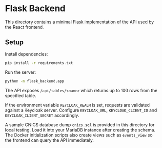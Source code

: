 # Flask Backend

This directory contains a minimal Flask implementation of the API used by the React frontend.

## Setup

Install dependencies:

```bash
pip install -r requirements.txt
```

Run the server:

```bash
python -m flask_backend.app
```

The API exposes `/api/tables/<name>` which returns up to 100 rows from the specified table.

If the environment variable `KEYCLOAK_REALM` is set, requests are validated
against a Keycloak server. Configure `KEYCLOAK_URL`, `KEYCLOAK_CLIENT_ID` and
`KEYCLOAK_CLIENT_SECRET` accordingly.

A sample CNICS database dump `cnics.sql` is provided in this directory for local
testing. Load it into your MariaDB instance after creating the schema. The
Docker initialization scripts also create views such as `events_view` so the
frontend can query the API immediately.
